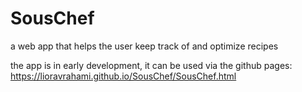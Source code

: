 # SousChef
a web app that helps the user keep track of and optimize recipes

the app is in early development, it can be used via the github pages:
https://lioravrahami.github.io/SousChef/SousChef.html
